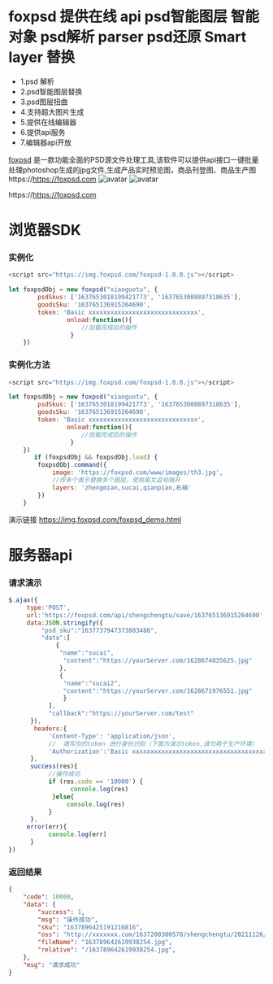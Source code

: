 # foxpsd 提供在线 api psd智能图层 智能对象 psd解析 parser psd还原 Smart layer 替换


* 1.psd 解析
* 2.psd智能图层替换
* 3.psd图层扭曲
* 4.支持超大图片生成
* 5.提供在线编辑器
* 6.提供api服务
* 7.编辑器api开放

[foxpsd](https://https://foxpsd.com) 是一款功能全面的PSD源文件处理工具,该软件可以提供api接口一键批量处理photoshop生成的jpg文件,生成产品实时预览图，商品刊登图、商品生产图
https://https://foxpsd.com
![avatar](https://img.foxpsd.com/github_index.png)
![avatar](https://img.foxpsd.com/github_bianjiq.png)

https://https://foxpsd.com

# 浏览器SDK


### 实例化
```js
<script src="https://img.foxpsd.com/foxpsd-1.0.0.js"></script>

let foxpsdObj = new foxpsd("xiaoguotu", {
		psdSkus: ['1637653018199421773', '1637653008897318635'],
		goodsSku: '163765136915264690',
		token: 'Basic xxxxxxxxxxxxxxxxxxxxxxxxxxxxxx',
                onload:function(){
                    //加载完成后的操作
                 }
	})
```
### 实例化方法
```js
<script src="https://img.foxpsd.com/foxpsd-1.0.0.js"></script>

let foxpsdObj = new foxpsd("xiaoguotu", {
		psdSkus: ['1637653018199421773', '1637653008897318635'],
		goodsSku: '163765136915264690',
		token: 'Basic xxxxxxxxxxxxxxxxxxxxxxxxxxxxxx',
                onload:function(){
                    //加载完成后的操作
                 }
	})
       if (foxpsdObj && foxpsdObj.load) {
		foxpsdObj.command({
			image: 'https://foxpsd.com/www/images/th3.jpg',
			//传多个表示替换多个图层，使用英文逗号隔开
			layers: 'zhengmian,sucai,qianpian,右袖'
		})
	}
```

演示链接 https://img.foxpsd.com/foxpsd_demo.html

# 服务器api

### 请求演示
```js
$.ajax({
     type:'POST',
     url:'https://foxpsd.com/api/shengchengtu/save/163765136915264690',
     data:JSON.stringify({
         "psd_sku":"1637737947373803488",
         "data":[
             {
              "name":"sucai",
               "content":"https://yourServer.com/1628674835625.jpg"
              },
              {
               "name":"sucai2",
               "content":"https://yourServer.com/1628671976551.jpg"
               }
           ],
           "callback":"https://yourServer.com/test"
      }),
       headers:{
           'Content-Type': 'application/json',
           //  填写你的token 进行身份识别（下面为演示token,请勿用于生产环境）
           'Authorization':'Basic xxxxxxxxxxxxxxxxxxxxxxxxxxxxxxxxxxxxxx'
      },
      success(res){
           //操作成功
           if (res.code == '10000') {
                 console.log(res)
            }else{
                console.log(res)
           }
      },
     error(err){
           console.log(err)
      }
})
```
### 返回结果
```json
{
    "code": 10000,
    "data": {
        "success": 1,
        "msg": "操作成功",
        "sku": "1637896425191216816",
        "oss": "http://xxxxxxx.com/1637200300570/shengchengtu/20211126/163789642619938254.jpg",
        "fileName": "163789642619938254.jpg",
        "relative": "/163789642619938254.jpg",
    },
    "msg": "请求成功"
}
```









